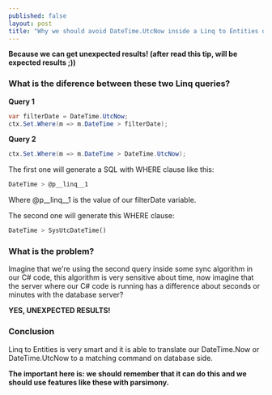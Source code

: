 ```yaml
---
published: false
layout: post
title: "Why we should avoid DateTime.UtcNow inside a Linq to Entities query?"
---
```


**Because we can get unexpected results! (after read this tip, will be expected results ;))**

### What is the diference between these two Linq queries?
**Query 1**
```csharp
var filterDate = DateTime.UtcNow;
ctx.Set.Where(m => m.DateTime > filterDate);
```
**Query 2**
```csharp
ctx.Set.Where(m => m.DateTime > DateTime.UtcNow);
```
The first one will generate a SQL with WHERE clause like this:
```sql
DateTime > @p__linq__1
```
Where @p__linq__1 is the value of our filterDate variable.

The second one will generate this WHERE clause:
```sql
DateTime > SysUtcDateTime()
```
### What is the problem?
Imagine that we're using the second query inside some sync algorithm in our C# code, this algorithm is very sensitive about time, now imagine that the server where our C# code is running has a difference about seconds or minutes with the database server?</p>

**YES, UNEXPECTED RESULTS!**

### Conclusion
Linq to Entities is very smart and it is able to translate our DateTime.Now or DateTime.UtcNow to a matching command on database side.

**The important here is: we should remember that it can do this and we should use features like these with parsimony.**